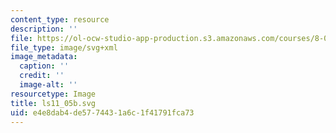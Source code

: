 ```yaml
---
content_type: resource
description: ''
file: https://ol-ocw-studio-app-production.s3.amazonaws.com/courses/8-01sc-classical-mechanics-fall-2016/e4e8dab4de5774431a6c1f41791fca73_ls11_05b.svg
file_type: image/svg+xml
image_metadata:
  caption: ''
  credit: ''
  image-alt: ''
resourcetype: Image
title: ls11_05b.svg
uid: e4e8dab4-de57-7443-1a6c-1f41791fca73
---
```

